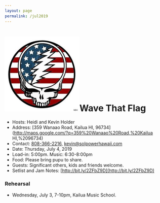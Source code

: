 ```yaml
---
layout: page
permalink: /jul2019
---
```


<h1><img class="ui avatar image" src="/images/july4.jpg">Wave That Flag</h1>

* Hosts: Heidi and Kevin Holder
* Address: [359 Wanaao Road, Kailua HI, 96734](http://maps.google.com/?q=359%20Wanaao%20Road,%20Kailua HI,%2096734)
* Contact: [808-366-2216](tel:808-366-2216), [kevin@solpowerhawaii.com](mailto:kevin@solpowerhawaii.com)
* Date: Thursday, July 4, 2019
* Load-in: 5:00pm. Music: 6:30-8:00pm
* Food: Please bring pupu to share.
* Guests: Significant others, kids and friends welcome.
* Setlist and Jam Notes:  [http://bit.ly/2ZFbZ9D](http://bit.ly/2ZFbZ9D)

### Rehearsal

* Wednesday, July 3, 7-10pm, Kailua Music School.

